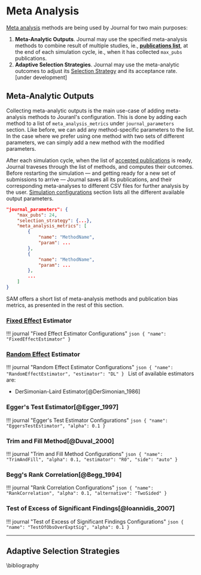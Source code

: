 # Meta Analysis

[Meta analysis](https://en.wikipedia.org/wiki/Meta-analysis) methods are being used by Journal for two main purposes:

1. **Meta-Analytic Outputs**. Journal may use the specified meta-analysis methods to combine  result of multiple studies, ie., [**publications list**](/journal-configuration.md), at the end of each  simulation cycle, ie., when it has collected `max_pubs` publications. 
2. **Adaptive Selection Strategies**. Journal may use the meta-analytic outcomes to adjust its [Selection Strategy](/selection-strategies.md) and its acceptance rate. [under development]


## Meta-Analytic Outputs

Collecting meta-analytic outputs is the main use-case of adding meta-analysis methods to Jouranl's configuration.
This is done by adding each method to a list of `meta_analysis_metrics` under `journal_parameters` section. Like before, we can add any method-specific parameters to the list. In the case where we prefer using one method with two sets of different parameters, we can simply add a new method with the modified parameters.

After each simulation cycle, when the list of [accepted publications](/journal-configurations.md) is ready, Journal traveses through the list of methods, and computes their outcomes. Before restarting the simulation — and getting ready for a new set of submissions to arrive — Journal saves all its publications, and their corresponding meta-analyses to different CSV files for further analysis by the user. [Simulation configurations](/simulation-configurations.md) section lists all the different available output parameters.

```json hl_lines="4 5 6 7 8 9 10 11 12 13 14"
"journal_parameters": {
	"max_pubs": 24,
    "selection_strategy": {...},
    "meta_analysis_metrics": [
        {
            "name": "MethodName",
            "param": ...
        },
        {
            "name": "MethodName",
            "param": ...
        },
        ...
    ]
}
```

SAM offers a short list of meta-analysis methods and publication bias metrics, as presented in the rest of this section.

### [Fixed Effect](https://en.wikipedia.org/wiki/Fixed_effects_model) Estimator

!!! journal "Fixed Effect Estimator Configurations"
	```json
	{
	    "name": "FixedEffectEstimator"
	}
	```


### [Random Effect](https://en.wikipedia.org/wiki/Random_effects_model) Estimator

!!! journal "Random Effect Estimator Configurations"
	```json
	{
	    "name": "RandomEffectEstimator",
	    "estimator": "DL"
	}
	```
List of available estimators are:

- DerSimonian-Laird Estimator[@DerSimonian_1986]

### Egger's Test Estimator[@Egger_1997]

!!! journal "Egger's Test Estimator Configurations"
	```json
	{
	    "name": "EggersTestEstimator",
	    "alpha": 0.1
	}
	```


### Trim and Fill Method[@Duval_2000]

!!! journal "Trim and Fill Method Configurations"
	```json
	{
	    "name": "TrimAndFill",
	    "alpha": 0.1,
	    "estimator": "R0",
	    "side": "auto"
	}
	```


### Begg's Rank Correlation[@Begg_1994]

!!! journal "Rank Correlation Configurations"
	```json
	{
	    "name": "RankCorrelation",
	    "alpha": 0.1,
	    "alternative": "TwoSided"
	}
	```


### Test of Excess of Significant Findings[@Ioannidis_2007]

!!! journal "Test of Excess of Significant Findings Configurations"
	```json
	{
	    "name": "TestOfObsOverExptSig",
		"alpha": 0.1
	}
	```

---

## Adaptive Selection Strategies



\bibliography